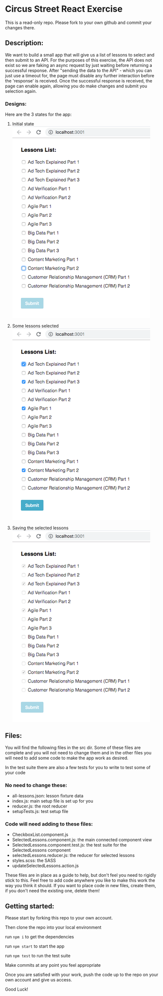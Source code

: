# Circus Street React Exercise

This is a read-only repo. Please fork to your own github and commit your changes there.

## Description:

We want to build a small app that will give us a list of lessons to select and then submit to an API. 
For the purposes of this exercise, the API does not exist so we are faking an async request by just waiting before returning a successful response.
After "sending the data to the API" - which you can just use a timeout for, the page must disable any further interaction before the 'response' is received. Once the successful response is received, the page can enable again, allowing you do make changes and submit you selection again.

### Designs:
Here are the 3 states for the app:

1. Initial state 
![picture alt](./readme/1-unchecked.png "Initial state")

2. Some lessons selected
![picture alt](./readme/2-lessons-checked.png "Some lessons selected")

3. Saving the selected lessons 
![picture alt](./readme/3-waiting-for-response.png "Saving the selected lessons")

## Files:

You will find the following files in the src dir. Some of these files are complete and you will not need to change them and in the other files you will need to add some code to make the app work as desired.

In the test suite there are also a few tests for you to write to test some of your code

### No need to change these:
* all-lessons.json: lesson fixture data
* index.js: main setup file is set up for you
* reducer.js: the root reducer
* setupTests.js: test setup file

### Code will need adding to these files:
* CheckboxList.component.js
* SelectedLessons.component.js: the main connected component view
* SelectedLessons.component.test.js: the test suite for the SelectedLessons component
* selectedLessons.reducer.js: the reducer for selected lessons
* styles.scss: the SASS
* updateSelectedLessons.action.js

These files are in place as a guide to help, but don't feel you need to rigidly stick to this. Feel free to add code anywhere you like to make this work the way you think it should. If you want to place code in new files, create them, if you don't need the existing one, delete them!

## Getting started:

Please start by forking this repo to your own account.

Then clone the repo into your local environment

run `npm i` to get the dependencies

run `npm start` to start the app

run `npm test` to run the test suite 

Make commits at any point you feel appropriate

Once you are satisfied with your work, push the code up to the repo on your own account and give us access.

Good Luck!